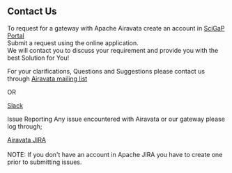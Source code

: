 ## Contact Us

To request for a gateway with Apache Airavata create an account in <a href="https://scigap.org/" target="_blank">SciGaP Portal</a><br>
Submit a request using the online application. <br>
We will contact you to discuss your requirement and provide you with the best Solution for You! 


For your clarifications, Questions and Suggestions please contact us through
<a href="http://airavata.apache.org/community/mailing-lists.html" target="_blank">Airavata mailing list</a>

OR

<a href="https://join.slack.com/t/airavata/signup" target="_blank">Slack</a>

Issue Reporting
Any issue encountered with Airavata or our gateway please log through;

<a href="https://issues.apache.org/jira/browse/AIRAVATA-1889?jql=project%20%3D%20AIRAVATA" target="_blank">Airavata JIRA</a>
<br></br>
NOTE: If you don't have an account in Apache JIRA you have to create one prior to submitting issues.


